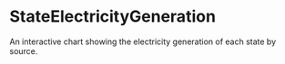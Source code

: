# StateElectricityGeneration
An interactive chart showing the electricity generation of each state by source.
